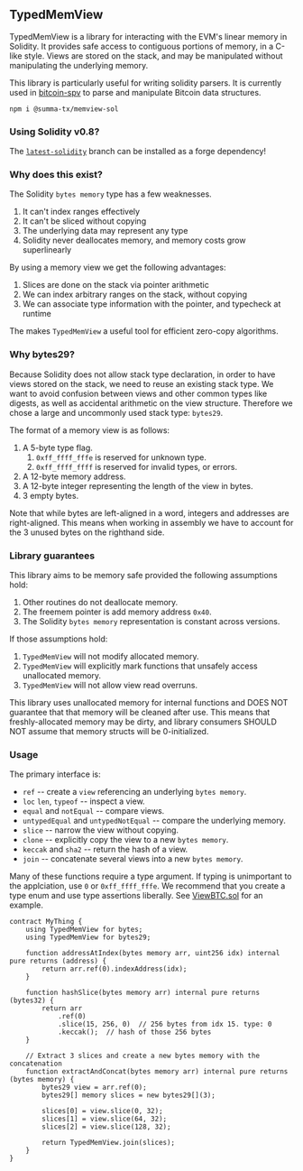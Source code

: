 ## TypedMemView

TypedMemView is a library for interacting with the EVM's linear memory in
Solidity. It provides safe access to contiguous portions of memory, in a
C-like style. Views are stored on the stack, and may be manipulated without
manipulating the underlying memory.

This library is particularly useful for writing solidity parsers. It is
currently used in [bitcoin-spv](https://github.com/summa-tx/bitcoin-spv) to
parse and manipulate Bitcoin data structures.

`npm i @summa-tx/memview-sol`

### Using Solidity v0.8?

The [`latest-solidity`](https://github.com/summa-tx/memview-sol/pull/6) branch
can be installed as a forge dependency!

### Why does this exist?

The Solidity `bytes memory` type has a few weaknesses.

1. It can't index ranges effectively
2. It can't be sliced without copying
3. The underlying data may represent any type
4. Solidity never deallocates memory, and memory costs grow superlinearly

By using a memory view we get the following advantages:

1. Slices are done on the stack via pointer arithmetic
2. We can index arbitrary ranges on the stack, without copying
3. We can associate type information with the pointer, and typecheck at runtime

The makes `TypedMemView` a useful tool for efficient zero-copy algorithms.

### Why bytes29?

Because Solidity does not allow stack type declaration, in order to have views
stored on the stack, we need to reuse an existing stack type. We want to avoid
confusion between views and other common types like digests, as well as
accidental arithmetic on the view structure. Therefore we chose a large and
uncommonly used stack type: `bytes29`.

The format of a memory view is as follows:

1. A 5-byte type flag.
   1. `0xff_ffff_fffe` is reserved for unknown type.
   1. `0xff_ffff_ffff` is reserved for invalid types, or errors.
2. A 12-byte memory address.
3. A 12-byte integer representing the length of the view in bytes.
4. 3 empty bytes.

Note that while bytes are left-aligned in a word, integers and addresses are
right-aligned. This means when working in assembly we have to account for the 3
unused bytes on the righthand side.

### Library guarantees

This library aims to be memory safe provided the following assumptions hold:

1. Other routines do not deallocate memory.
2. The freemem pointer is add memory address `0x40`.
3. The Solidity `bytes memory` representation is constant across versions.

If those assumptions hold:

1. `TypedMemView` will not modify allocated memory.
2. `TypedMemView` will explicitly mark functions that unsafely access
   unallocated memory.
3. `TypedMemView` will not allow view read overruns.

This library uses unallocated memory for internal functions and DOES NOT
guarantee that that memory will be cleaned after use. This means that
freshly-allocated memory may be dirty, and library consumers SHOULD NOT
assume that memory structs will be 0-initialized.

### Usage

The primary interface is:

- `ref` -- create a `view` referencing an underlying `bytes memory`.
- `loc` `len`, `typeof` -- inspect a view.
- `equal` and `notEqual` -- compare views.
- `untypedEqual` and `untypedNotEqual` -- compare the underlying memory.
- `slice` -- narrow the view without copying.
- `clone` -- explicitly copy the view to a new `bytes memory`.
- `keccak` and `sha2` -- return the hash of a view.
- `join` -- concatenate several views into a new `bytes memory`.

Many of these functions require a type argument. If typing is unimportant to the
applciation, use `0` or `0xff_ffff_fffe`. We recommend that you create a type
enum and use type assertions liberally. See [ViewBTC.sol](https://github.com/summa-tx/bitcoin-spv/blob/master/solidity/contracts/ViewBTC.sol)
for an example.

```solidity
contract MyThing {
    using TypedMemView for bytes;
    using TypedMemView for bytes29;

    function addressAtIndex(bytes memory arr, uint256 idx) internal pure returns (address) {
        return arr.ref(0).indexAddress(idx);
    }

    function hashSlice(bytes memory arr) internal pure returns (bytes32) {
        return arr
            .ref(0)
            .slice(15, 256, 0)  // 256 bytes from idx 15. type: 0
            .keccak();  // hash of those 256 bytes
    }

    // Extract 3 slices and create a new bytes memory with the concatenation
    function extractAndConcat(bytes memory arr) internal pure returns (bytes memory) {
        bytes29 view = arr.ref(0);
        bytes29[] memory slices = new bytes29[](3);

        slices[0] = view.slice(0, 32);
        slices[1] = view.slice(64, 32);
        slices[2] = view.slice(128, 32);

        return TypedMemView.join(slices);
    }
}
```
